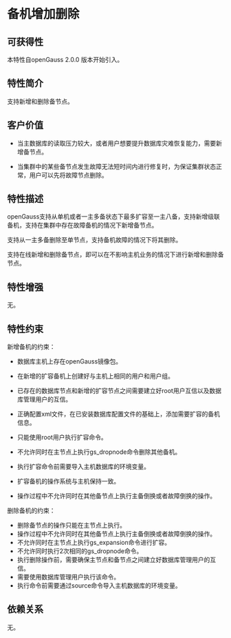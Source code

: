 # 备机增加删除<a name="ZH-CN_TOPIC_0000001091887980"></a>

## 可获得性<a name="section118411122194813"></a>

本特性自openGauss 2.0.0 版本开始引入。

## 特性简介<a name="section13375160194919"></a>

支持新增和删除备节点。

## 客户价值<a name="section19340161511499"></a>

+ 当主数据库的读取压力较大，或者用户想要提升数据库灾难恢复能力，需要新增备节点。

+ 当集群中的某些备节点发生故障无法短时间内进行修复时，为保证集群状态正常，用户可以先将故障节点删除。

## 特性描述<a name="section54601932194912"></a>

openGauss支持从单机或者一主多备状态下最多扩容至一主八备，支持新增级联备机，支持在集群中存在故障备机的情况下新增备节点。

支持从一主多备删除至单节点，支持备机故障的情况下将其删除。

支持在线新增和删除备节点，即可以在不影响主机业务的情况下进行新增和删除备节点。

## 特性增强<a name="section1658716245019"></a>

无。

## 特性约束<a name="section13118121915014"></a>

新增备机的约束：

-   数据库主机上存在openGauss镜像包。

-   在新增的扩容备机上创建好与主机上相同的用户和用户组。

-   已存在的数据库节点和新增的扩容节点之间需要建立好root用户互信以及数据库管理用户的互信。

-   正确配置xml文件，在已安装数据库配置文件的基础上，添加需要扩容的备机信息。

-   只能使用root用户执行扩容命令。

-   不允许同时在主节点上执行gs\_dropnode命令删除其他备机。
-   执行扩容命令前需要导入主机数据库的环境变量。

-   扩容备机的操作系统与主机保持一致。

-   操作过程中不允许同时在其他备节点上执行主备倒换或者故障倒换的操作。

删除备机的约束：

-   删除备节点的操作只能在主节点上执行。
-   操作过程中不允许同时在其他备节点上执行主备倒换或者故障倒换的操作。
-   不允许同时在主节点上执行gs\_expansion命令进行扩容。
-   不允许同时执行2次相同的gs\_dropnode命令。
-   执行删除操作前，需要确保主节点和备节点之间建立好数据库管理用户的互信。
-   需要使用数据库管理用户执行该命令。
-   执行命令前需要通过source命令导入主机数据库的环境变量。

## 依赖关系<a name="section24082349505"></a>

无。

